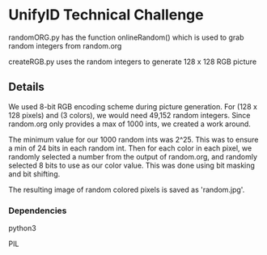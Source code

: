 # UnifyID Technical Challenge

randomORG.py has the function onlineRandom() which is used to grab random integers from random.org

createRGB.py uses the random integers to generate 128 x 128 RGB picture

## Details

We used 8-bit RGB encoding scheme during picture generation. For (128 x 128 pixels) and (3 colors), we would need 49,152 random integers. Since random.org only provides a max of 1000 ints, we created a work around.

The minimum value for our 1000 random ints was 2^25. This was to ensure a min of 24 bits in each random int. Then for each color in each pixel, we randomly selected a number from the output of random.org, and randomly selected 8 bits to use as our color value. This was done using bit masking and bit shifting. 

The resulting image of random colored pixels is saved as 'random.jpg'.

### Dependencies

python3

PIL
